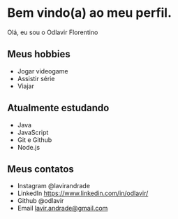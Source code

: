 # Bem vindo(a) ao meu perfil.

Olá, eu sou o Odlavir Florentino

## Meus hobbies

- Jogar videogame
- Assistir série
- Viajar

## Atualmente estudando

- Java
- JavaScript
- Git e Github
- Node.js

## Meus contatos


- Instagram @lavirandrade
- LinkedIn https://www.linkedin.com/in/odlavir/
- Github @odlavir
- Email lavir.andrade@gmail.com
